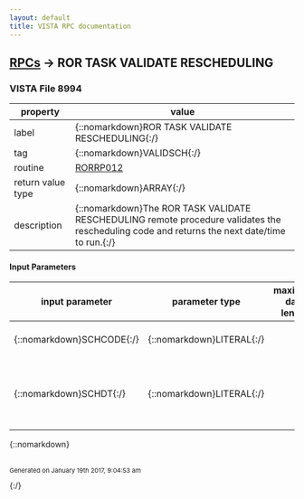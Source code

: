 ```yaml
---
layout: default
title: VISTA RPC documentation
---
```




## [RPCs](TableOfContent.md) &#8594; ROR TASK VALIDATE RESCHEDULING 



### VISTA File 8994 


 property | value 
--- | --- 
 label | {::nomarkdown}ROR TASK VALIDATE RESCHEDULING{:/}
 tag | {::nomarkdown}VALIDSCH{:/}
 routine | [RORRP012](http://code.osehra.org/dox/Routine_RORRP012_source.html)
 return value type | {::nomarkdown}ARRAY{:/}
 description | {::nomarkdown}The ROR TASK VALIDATE RESCHEDULING remote procedure validates the rescheduling code and returns the next date/time to run.{:/}

#### Input Parameters

| input parameter | parameter type | maximum data length | required | description | 
| --- | --- | --- | --- | --- | 
| {::nomarkdown}SCHCODE{:/} | {::nomarkdown}LITERAL{:/} |  | {::nomarkdown}true{:/} | {::nomarkdown}Rescheduling code (\1D\, \1M\, \D@12:00\, etc).{:/} | 
| {::nomarkdown}SCHDT{:/} | {::nomarkdown}LITERAL{:/} |  |  | {::nomarkdown}Date when a task is scheduled to run for the first time (FileMan). By default (if $G(SCHDT)'>0), the current date/time is used.{:/} | 

{::nomarkdown} <br/><br/><p style="font-size: 11px">Generated on January 19th 2017, 9:04:53 am</p>{:/}